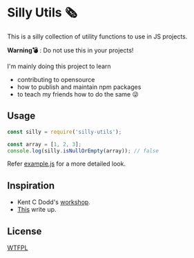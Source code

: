 # Silly Utils 🗞

This is a silly collection of utility functions to use in
JS projects.

**Warning💣** : Do not use this in your projects!

I'm mainly doing this project to learn

- contributing to opensource
- how to publish and maintain npm packages
- to teach my friends how to do the same 😜

## Usage

```javascript
const silly = require('silly-utils');

const array = [1, 2, 3];
console.log(silly.isNullOrEmpty(array)); // false
```

Refer [example.js](./example.js) for a more detailed look.

## Inspiration

- Kent C Dodd's [workshop](https://github.com/eggheadio-github/stack-overflow-copy-paste).
- [This](https://eladnava.com/publishing-your-first-package-to-npm/) write up.

## License

[WTFPL](http://www.wtfpl.net/)
